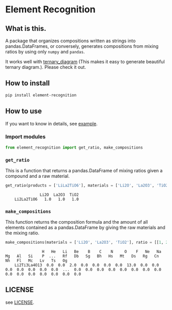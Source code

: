 # Element Recognition
## What is this.
A package that organizes compositions written as strings into pandas.DataFrames, or conversely, generates compositions from mixing ratios by using only `numpy` and `pandas`.

It works well with [ternary_diagram](https://pypi.org/project/ternary-diagram/) (This makes it easy to generate beautiful ternary diagram.).
Please check it out.

## How to install 
```bash
pip install element-recognition
```

## How to use
If you want to know in details, see [example](https://github.com/yu-9824/element_recognition/tree/main/example).


### Import modules
```python
from element_recognition import get_ratio, make_compositions
```

### ```get_ratio```
This is a function that returns a pandas.DataFrame of mixing ratios given a compound and a raw material.
```python
get_ratio(products = ['LiLa2TiO6'], materials = ['Li2O', 'La2O3', 'TiO2'])
```
```
               Li2O  La2O3  TiO2
    Li2La2TiO6   1.0   1.0   1.0
```

### ```make_compositions```
This function returns the composition formula and the amount of all elements contained as a pandas.DataFrame by giving the raw materials and the mixing ratio.
```python
make_compositions(materials = ['Li2O', 'La2O3', 'TiO2'], ratio = [[1, 2, 3]])
```
```
                H   He   Li   Be    B    C    N     O    F   Ne   Na   Mg   Al   Si    P  ...   Rf   Db   Sg   Bh   Hs   Mt   Ds   Rg   Cn   Nh   Fl   Mc   Lv   Ts   Og
    Li2Ti3La4O13  0.0  0.0  2.0  0.0  0.0  0.0  0.0  13.0  0.0  0.0  0.0  0.0  0.0  0.0  0.0  ...  0.0  0.0  0.0  0.0  0.0  0.0  0.0  0.0  0.0  0.0  0.0  0.0  0.0  0.0  0.0
```

## LICENSE
see [LICENSE](https://github.com/yu-9824/element_recognition/tree/main/LICENSE).